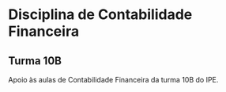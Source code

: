 # Disciplina de Contabilidade Financeira
## Turma 10B
Apoio às aulas de Contabilidade Financeira da turma 10B do IPE.


